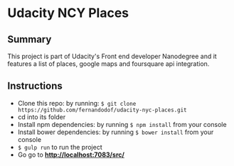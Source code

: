 # Udacity NCY Places

## Summary

This project is part of Udacity's Front end developer Nanodegree and it features a list of places, google maps and foursquare api integration.

## Instructions

* Clone this repo: by running: `$ git clone https://github.com/fernandodof/udacity-nyc-places.git`
* cd into its folder
* Install npm dependencies: by running `$ npm install` from your console
* Install bower dependencies: by running `$ bower install` from your console
* `$ gulp run` to run the project
* Go go to **[http://localhost:7083/src/](http://localhost:7083/src/)**
